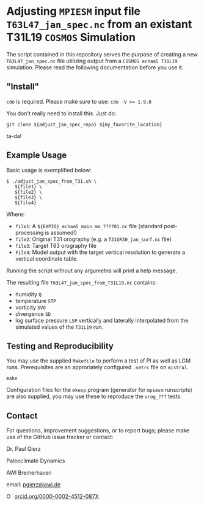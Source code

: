 # Adjusting `MPIESM` input file `T63L47_jan_spec.nc` from an existant T31L19 `COSMOS` Simulation

The script contained in this repository serves the purpose of creating a new
`T63L47_jan_spec.nc` file utilizing output from a `COSMOS echam5 T31L19`
simulation. Please read the following documentation before you use it.

## "Install"
`cdo` is required. Please make sure to use: `cdo -V >= 1.9.0`

You don't really need to install this. Just do:
```
git clone ${adjust_jan_spec_repo} ${my_favorite_location}
```
ta-da!

## Example Usage

Basic usage is exemplified below:

```shell
$ ./adjust_jan_spec_from_T31.sh \
   ${file1} \
   ${file2} \
   ${file3} \
   ${file4}
```

Where:
- `file1`: A `${EXPID}_echam5_main_mm_????01.nc` file (standard post-processing is assumed!)
- `file2`: Original T31 orography (e.g. a `T31GR30_jan_surf.nc` file)
- `file3`: Target T63 orography file
- `File4`: Model output with the target vertical resolution to generate a vertical coordinate table.

Running the script without any argumetns will print a help message.

The resulting file `T63L47_jan_spec_from_T31L19.nc` contains:
- humidity `Q`
- temperature `STP`
- vorticity `SVO`
- divergence `SD`
- log surface pressure `LSP`
vertically and laterally interpolated from the simulated values of the `T31L19` run. 

## Testing and Reproducibility

You may use the supplied `Makefile` to perform a test of PI as well as LGM runs. Prerequisites are an approriately configured `.netrc` file on `mistral`.

```shell
make
```

Configuration files for the `mkexp` program (generator for `mpiesm` runscripts) are also supplied, you may use these to reproduce the `orog_???` tests.

## Contact

For questions, improvement suggestions, or to report bugs; please make use of
the GitHub issue tracker or contact:

Dr. Paul Gierz

Paleoclimate Dynamics

AWI Bremerhaven

email: pgierz@awi.de

<a href="https://orcid.org/0000-0002-4512-087X" target="orcid.widget" rel="noopener noreferrer" style="vertical-align:top;"><img src="https://orcid.org/sites/default/files/images/orcid_16x16.png" style="width:1em;margin-right:.5em;" alt="ORCID iD icon">orcid.org/0000-0002-4512-087X</a>


